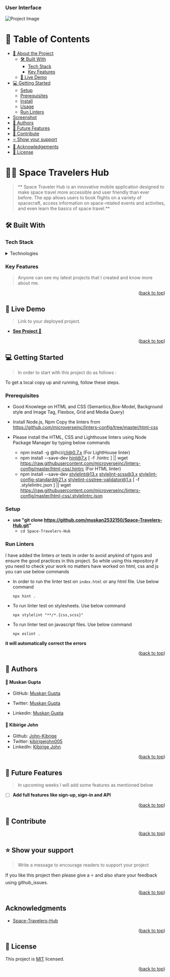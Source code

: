 ### User Interface
 ![Project Image]()

<!-- TABLE OF CONTENTS -->

# 📗 Table of Contents

- [📖 About the Project](#about-project)
  - [🛠 Built With](#built-with)
    - [Tech Stack](#tech-stack)
    - [Key Features](#key-features)
  - [🚀 Live Demo](#live-demo)
- [💻 Getting Started](#getting-started)
  - [Setup](#setup)
  - [Prerequisites](#prerequisites)
  - [Install](#install)
  - [Usage](#usage)
  - [Run Linters](#run-tests)
- [Screenshot](#screenshot)
- [👥 Authors](#authors)
- [🔭 Future Features](#future-features)
- [🤝 Contribute](#contribute)
- [⭐️ Show your support](#support)
- [🙏 Acknowledgements](#acknowledgements)
- [📝 License](#license)

<!-- PROJECT DESCRIPTION -->

# 🧑‍💻  Space Travelers Hub <a name="about-project"></a>

> ** Space Traveler Hub is an innovative mobile application designed to make space travel more accessible and user friendly than ever before. The app allows users to book flights on a variety of spacecraft, access information on space-related events and activities, and even learn the basics of space travel.**

## 🛠 Built With <a name="built-with"></a>

### Tech Stack <a name="tech-stack"></a>


<details>
<summary>Technologies</summary>
  <ul>
    <li><a href="https://html.com/">HTML</a></li>
    <li><a href="https://sass-lang.com/">SASS/SCSS</a></li>
    <li><a href="https://javascript.info/">JavaScript</a></li>
  </ul>
</details>

<!-- Features -->

### Key Features <a name="key-features"></a>

> Anyone can see my latest projects that I created and know more about me.


<p align="right">(<a href="#readme-top">back to top</a>)</p>

<!-- LIVE DEMO -->

## 🚀 Live Demo <a name="live-demo"></a>

> Link to your deployed project.

- [**See Project 🚀**](https://muskan2532150.github.io/Space-Travelers-Hub/)

<p align="right">(<a href="#readme-top">back to top</a>)</p>

<!-- GETTING STARTED -->

## 💻 Getting Started <a name="getting-started"></a>

> In order to start with this project do as follows :

To get a local copy up and running, follow these steps.

### Prerequisites

- Good Knowlege on HTML and CSS (Semantics,Box-Model, Background style and Image Tag, Flexbox, Grid and Media Query)
 - Install Node.js, Npm Copy the linters from https://github.com/microverseinc/linters-config/tree/master/html-css
 - Please install the HTML, CSS and Lighthouse linters using Node Package Manager by typing below commands
   
   * npm install -g @lhci/cli@0.7.x (For LightHouse linter)
   * npm install --save-dev hint@7.x
          [ -f .hintrc ] || wget https://raw.githubusercontent.com/microverseinc/linters-config/master/html-css/.hintrc (For HTML linter)
   * npm install --save-dev stylelint@13.x stylelint-scss@3.x stylelint-config-standard@21.x stylelint-csstree-validator@1.x
          [ -f .stylelintrc.json ] || wget https://raw.githubusercontent.com/microverseinc/linters-config/master/html-css/.stylelintrc.json

### Setup

- **use "git clone https://github.com/muskan2532150/Space-Travelers-Hub.git"**
  - `cd Space-Travelers-Hub`

### Run Linters

I have added the linters or tests in order to avoid anykind of typos and ensure the good practices in this project. So while using this repository if you need to check your work no matters have worked on html, css and js you can use below commands

- In order to run the linter test on `index.html` or any html file. Use below command

  `npx hint .`

- To run linter test on stylesheets. Use below command

  `npx stylelint "**/*.{css,scss}"`

- To run linter test on javascript files. Use below command

  `npx eslint .`

**it will automatically correct the errors**

<p align="right">(<a href="#readme-top">back to top</a>)</p>

<!-- AUTHORS -->

## 👥 Authors <a name="authors"></a>

#### 👤 **Muskan Gupta**

- GitHub: [Muskan Gupta](https://github.com/muskan2532150)

- Twitter: [Muskan Gupta](https://twitter.com/muskan2532150)
- Linkedin: [Muskan Gupta](https://www.linkedin.com/in/muskan-gupt/)

#### 👤 **Kibirige John**

- Github: [John-Kibrige](https://github.com/John-Kibirige)
- Twitter: [kibirigejohn005](https://twitter.com/kibirigejohn005)
- LinkedIn: [Kibirige John](https://www.linkedin.com/in/kibirigejohn005/)

<p align="right">(<a href="#readme-top">back to top</a>)</p>

<!-- FUTURE FEATURES -->

## 🔭 Future Features <a name="future-features"></a>

> In upcoming weeks I will add some features as mentioned below

- [ ] **Add full features like sign-up, sign-in and API**

<p align="right">(<a href="#readme-top">back to top</a>)</p>

<!-- CONTRIBUTING -->

## 🤝 Contribute <a name="contribute"></a>

<p align="right">(<a href="#readme-top">back to top</a>)</p>

<!-- SUPPORT -->

## ⭐️ Show your support <a name="support"></a>

> Write a message to encourage readers to support your project

If you like this project then please give a ⭐️ and also share your feedback using github_issues.

<p align="right">(<a href="#readme-top">back to top</a>)</p>

<!-- ACKNOWLEDGEMENTS -->

## Acknowledgments
- [Space-Travelers-Hub](https://github.com/microverseinc/curriculum-react-redux/blob/main/group-project/project_space_travelers_hub.md)

<p align="right">(<a href="#readme-top">back to top</a>)</p>

<!-- LICENSE -->

## 📝 License <a name="license"></a>

This project is [MIT](./LICENSE) licensed.

<p align="right">(<a href="#readme-top">back to top</a>)</p>
